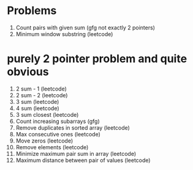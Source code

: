 # Problems
1) Count pairs with given sum (gfg not exactly 2 pointers)
2) Minimum window substring (leetcode)

# purely 2 pointer problem and quite obvious
1) 2 sum - 1 (leetcode)
2) 2 sum - 2 (leetcode)
3) 3 sum (leetcode) 
4) 4 sum (leetcode) 
5) 3 sum closest (leetcode)
5) Count increasing subarrays (gfg)
6) Remove duplicates in sorted array (leetcode) 
7) Max consecutive ones (leetcode)
8) Move zeros (leetcode)
9) Remove elements (leetcode)
10) Minimize maximum pair sum in array (leetcode) 
11) Maximum distance between pair of values (leetcode)



